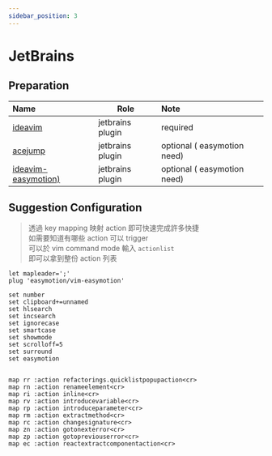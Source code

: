 ```yaml
---
sidebar_position: 3
---
```


# JetBrains

## Preparation

| Name                                                                                 | Role             | Note                        |
| :----------------------------------------------------------------------------------- | ---------------- | :-------------------------- |
| [ideavim](https://plugins.jetbrains.com/plugin/164-ideavim)                          | jetbrains plugin | required                    |
| [acejump](https://plugins.jetbrains.com/plugin/7086-acejump)                         | jetbrains plugin | optional ( easymotion need) |
| [ideavim-easymotion)](https://plugins.jetbrains.com/plugin/13360-ideavim-easymotion) | jetbrains plugin | optional ( easymotion need) |

## Suggestion Configuration

> 透過 key mapping 映射 action 即可快速完成許多快捷  
> 如需要知道有哪些 action 可以 trigger  
> 可以於 vim command mode 輸入 `actionlist`  
> 即可以拿到整份 action 列表  

```text title="~/.ideavimrc"
let mapleader=';'
plug 'easymotion/vim-easymotion'

set number
set clipboard+=unnamed
set hlsearch
set incsearch
set ignorecase
set smartcase
set showmode
set scrolloff=5
set surround
set easymotion


map rr :action refactorings.quicklistpopupaction<cr>
map rn :action renameelement<cr>
map ri :action inline<cr>
map rv :action introducevariable<cr>
map rp :action introduceparameter<cr>
map rm :action extractmethod<cr>
map rc :action changesignature<cr>
map zn :action gotonexterror<cr>
map zp :action gotopreviouserror<cr>
map ec :action reactextractcomponentaction<cr>
```